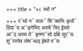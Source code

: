 +++
title = "०८ रथो न"

+++
र᳓थो न᳓ यातः᳓ शि᳓क्वभिः कृतो᳓  
दिया᳓म् अ᳓ङ्गेभिर् अरुषे᳓भिर् ईयते  
आ᳓द् अस्य ते᳓ कृष्णा᳓सो दक्षि सूर᳓यः  
शू᳓रस्येव त्वेष᳓थाद् ईषते व᳓यः